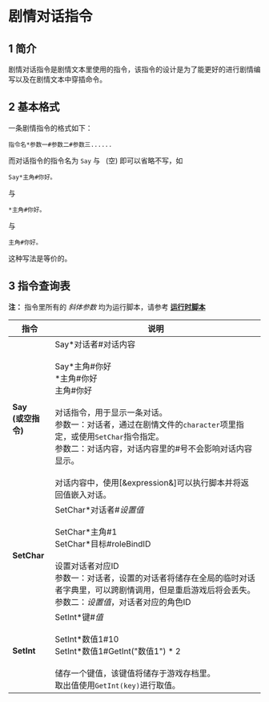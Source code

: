 # 剧情对话指令

## 1 简介
剧情对话指令是剧情文本里使用的指令，该指令的设计是为了能更好的进行剧情编写以及在剧情文本中穿插命令。

## 2 基本格式
一条剧情指令的格式如下：

`指令名*参数一#参数二#参数三......`

而对话指令的指令名为 `Say` 与 ` `(空)
即可以省略不写，如

`Say*主角#你好。`

与

`*主角#你好。`

与

`主角#你好。`

这种写法是等价的。

## 3 指令查询表

**注：** 指令里所有的 *斜体参数* 均为运行脚本，请参考 [**运行时脚本**](运行时脚本.md)

|指令|说明|
|-|-|
|**Say<br/>(或空指令)**|Say\*对话者#对话内容<br/><br/>Say*主角#你好<br/>\*主角#你好<br>主角#你好<br/><br/>对话指令，用于显示一条对话。<br/>参数一：对话者，通过在剧情文件的`character`项里指定，或使用`SetChar`指令指定。<br/>参数二：对话内容，对话内容里的#号不会影响对话内容显示。<br/><br/>对话内容中，使用[&expression&]可以执行脚本并将返回值嵌入对话。|
|**SetChar**|SetChar\*对话者#*设置值*<br/><br/>SetChar\*主角#1<br>SetChar\*目标#roleBindID<br/><br/>设置对话者对应ID<br/>参数一：对话者，设置的对话者将储存在全局的临时对话者字典里，可以跨剧情调用，但是重启游戏后将会丢失。<br/>参数二：*设置值*，对话者对应的角色ID|
|**SetInt**|SetInt\*键#*值*<br/><br/>SetInt\*数值1#10<br/>SetInt*数值1#GetInt("数值1") * 2<br/><br/>储存一个键值，该键值将储存于游戏存档里。<br/>取出值使用`GetInt(key)`进行取值。